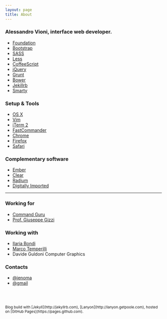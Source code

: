 ```yaml
---
layout: page
title: About
---
```


### Alessandro Vioni, interface web developer.
* [Foundation](http://foundation.zurb.com/)
* [Bootstrap](http://getbootstrap.com/)
* [SASS](http://sass-lang.com/)
* [Less](http://lesscss.org/)
* [CoffeeScript](http://coffeescript.org/)
* [jQuery](http://jquery.com/)
* [Grunt](http://gruntjs.com/)
* [Bower](http://bower.io/)
* [Jekillrb](http://jekyllrb.com/)
* [Smarty](http://www.smarty.net/)

### Setup & Tools
* [OS X](https://www.apple.com/osx/)
* [Vim](http://www.vim.org/)
* [iTerm 2](https://github.com/gnachman/iTerm2)
* [FastCommander](http://osx-fastcommander.appspot.com/)
* [Chrome](https://www.google.com/intl/en/chrome/browser/)
* [Firefox](http://www.mozilla.org/en-US/firefox/new/)
* [Safari](https://www.apple.com/safari/)

### Complementary software
* [Ember](http://realmacsoftware.com/ember)
* [Clear](http://realmacsoftware.com/clear)
* [Radium](http://catpigstudios.com/)
* [Digitally Imported](http://www.di.fm/)

<hr>

### Working for
* [Command Guru](http://www.commandguru.com)
* [Prof. Giuseppe Gizzi](http://www.endoscopy-colon-explorer.com)

### Working with
* [Ilaria Bondi](http://illustrazionianatomiche.com/)
* [Marco Temperilli](http://gallucca.tumblr.com/)
* Davide Guldoni Computer Graphics


### Contacts
* [@jenoma](https://twitter.com/jenoma)
* [@gmail](mailto:jenoma@gmail.com)

<br><br>

<small>
Blog build with [Jekyll](http://jekyllrb.com), [Lanyon](http://lanyon.getpoole.com), hosted on [GitHub Pages](https://pages.github.com).
</small>
